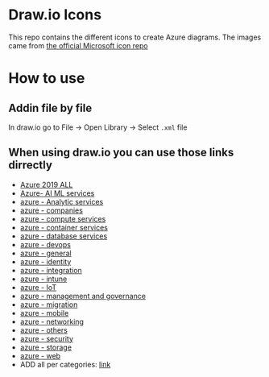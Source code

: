 Draw.io Icons
===
This repo contains the different icons to create Azure diagrams. The images came from [the official Microsoft icon repo](https://www.microsoft.com/en-us/download/details.aspx?id=41937)

# How to use
## Addin file by file
In draw.io go to File -> Open Library -> Select `.xml` file
## When using draw.io you can use those links dirrectly
* [Azure 2019 ALL](https://www.draw.io/?splash=0&clibs=Uhttps%3A%2F%2Fraw.githubusercontent.com%2Fmarkthebault%2Fdrawio-azure-icons%2Fmaster%2FAzure%202019%20ALL.drawiolib)
* [Azure- AI ML services](https://www.draw.io/?splash=0&clibs=Uhttps%3A%2F%2Fraw.githubusercontent.com%2Fmarkthebault%2Fdrawio-azure-icons%2Fmaster%2FAzure-%20AI%20ML%20services.drawiolib)
* [azure - Analytic services](https://www.draw.io/?splash=0&clibs=Uhttps%3A%2F%2Fraw.githubusercontent.com%2Fmarkthebault%2Fdrawio-azure-icons%2Fmaster%2Fazure%20-%20Analytic%20services.drawiolib)
* [azure - companies](https://www.draw.io/?splash=0&clibs=Uhttps%3A%2F%2Fraw.githubusercontent.com%2Fmarkthebault%2Fdrawio-azure-icons%2Fmaster%2Fazure%20-%20companies.drawiolib)
* [azure - compute services](https://www.draw.io/?splash=0&clibs=Uhttps%3A%2F%2Fraw.githubusercontent.com%2Fmarkthebault%2Fdrawio-azure-icons%2Fmaster%2Fazure%20-%20compute%20services.drawiolib)
* [azure - container services](https://www.draw.io/?splash=0&clibs=Uhttps%3A%2F%2Fraw.githubusercontent.com%2Fmarkthebault%2Fdrawio-azure-icons%2Fmaster%2Fazure%20-%20container%20services.drawiolib)
* [azure - database services](https://www.draw.io/?splash=0&clibs=Uhttps%3A%2F%2Fraw.githubusercontent.com%2Fmarkthebault%2Fdrawio-azure-icons%2Fmaster%2Fazure%20-%20database%20services.drawiolib)
* [azure - devops](https://www.draw.io/?splash=0&clibs=Uhttps%3A%2F%2Fraw.githubusercontent.com%2Fmarkthebault%2Fdrawio-azure-icons%2Fmaster%2Fazure%20-%20devops.drawiolib)
* [azure - general](https://www.draw.io/?splash=0&clibs=Uhttps%3A%2F%2Fraw.githubusercontent.com%2Fmarkthebault%2Fdrawio-azure-icons%2Fmaster%2Fazure%20-%20general.drawiolib)
* [azure - identity](https://www.draw.io/?splash=0&clibs=Uhttps%3A%2F%2Fraw.githubusercontent.com%2Fmarkthebault%2Fdrawio-azure-icons%2Fmaster%2Fazure%20-%20identity.drawiolib)
* [azure - integration](https://www.draw.io/?splash=0&clibs=Uhttps%3A%2F%2Fraw.githubusercontent.com%2Fmarkthebault%2Fdrawio-azure-icons%2Fmaster%2Fazure%20-%20integration.drawiolib)
* [azure - intune](https://www.draw.io/?splash=0&clibs=Uhttps%3A%2F%2Fraw.githubusercontent.com%2Fmarkthebault%2Fdrawio-azure-icons%2Fmaster%2Fazure%20-%20intune.drawiolib)
* [azure - IoT](https://www.draw.io/?splash=0&clibs=Uhttps%3A%2F%2Fraw.githubusercontent.com%2Fmarkthebault%2Fdrawio-azure-icons%2Fmaster%2Fazure%20-%20IoT.drawiolib)
* [azure - management and governance](https://www.draw.io/?splash=0&clibs=Uhttps%3A%2F%2Fraw.githubusercontent.com%2Fmarkthebault%2Fdrawio-azure-icons%2Fmaster%2Fazure%20-%20management%20and%20governance.drawiolib)
* [azure - migration](https://www.draw.io/?splash=0&clibs=Uhttps%3A%2F%2Fraw.githubusercontent.com%2Fmarkthebault%2Fdrawio-azure-icons%2Fmaster%2Fazure%20-%20migration.drawiolib)
* [azure - mobile](https://www.draw.io/?splash=0&clibs=Uhttps%3A%2F%2Fraw.githubusercontent.com%2Fmarkthebault%2Fdrawio-azure-icons%2Fmaster%2Fazure%20-%20mobile.drawiolib)
* [azure - networking](https://www.draw.io/?splash=0&clibs=Uhttps%3A%2F%2Fraw.githubusercontent.com%2Fmarkthebault%2Fdrawio-azure-icons%2Fmaster%2Fazure%20-%20networking.drawiolib)
* [azure - others](https://www.draw.io/?splash=0&clibs=Uhttps%3A%2F%2Fraw.githubusercontent.com%2Fmarkthebault%2Fdrawio-azure-icons%2Fmaster%2Fazure%20-%20others.drawiolib)
* [azure - security](https://www.draw.io/?splash=0&clibs=Uhttps%3A%2F%2Fraw.githubusercontent.com%2Fmarkthebault%2Fdrawio-azure-icons%2Fmaster%2Fazure%20-%20security.drawiolib)
* [azure - storage](https://www.draw.io/?splash=0&clibs=Uhttps%3A%2F%2Fraw.githubusercontent.com%2Fmarkthebault%2Fdrawio-azure-icons%2Fmaster%2Fazure%20-%20storage.drawiolib)
* [azure - web](https://www.draw.io/?splash=0&clibs=Uhttps%3A%2F%2Fraw.githubusercontent.com%2Fmarkthebault%2Fdrawio-azure-icons%2Fmaster%2Fazure%20-%20web.drawiolib)
* ADD all per categories: [link](https://www.draw.io/?splash=0&clibs=Uhttps%3A%2F%2Fraw.githubusercontent.com%2Fmarkthebault%2Fdrawio-azure-icons%2Fmaster%2FAzure%202019%20ALL.drawiolib;Uhttps%3A%2F%2Fraw.githubusercontent.com%2Fmarkthebault%2Fdrawio-azure-icons%2Fmaster%2FAzure-%20AI%20ML%20services.drawiolib;Uhttps%3A%2F%2Fraw.githubusercontent.com%2Fmarkthebault%2Fdrawio-azure-icons%2Fmaster%2Fazure%20-%20Analytic%20services.drawiolib;Uhttps%3A%2F%2Fraw.githubusercontent.com%2Fmarkthebault%2Fdrawio-azure-icons%2Fmaster%2Fazure%20-%20companies.drawiolib;Uhttps%3A%2F%2Fraw.githubusercontent.com%2Fmarkthebault%2Fdrawio-azure-icons%2Fmaster%2Fazure%20-%20compute%20services.drawiolib;Uhttps%3A%2F%2Fraw.githubusercontent.com%2Fmarkthebault%2Fdrawio-azure-icons%2Fmaster%2Fazure%20-%20container%20services.drawiolib;Uhttps%3A%2F%2Fraw.githubusercontent.com%2Fmarkthebault%2Fdrawio-azure-icons%2Fmaster%2Fazure%20-%20database%20services.drawiolib;Uhttps%3A%2F%2Fraw.githubusercontent.com%2Fmarkthebault%2Fdrawio-azure-icons%2Fmaster%2Fazure%20-%20devops.drawiolib;Uhttps%3A%2F%2Fraw.githubusercontent.com%2Fmarkthebault%2Fdrawio-azure-icons%2Fmaster%2Fazure%20-%20general.drawiolib;Uhttps%3A%2F%2Fraw.githubusercontent.com%2Fmarkthebault%2Fdrawio-azure-icons%2Fmaster%2Fazure%20-%20identity.drawiolib;Uhttps%3A%2F%2Fraw.githubusercontent.com%2Fmarkthebault%2Fdrawio-azure-icons%2Fmaster%2Fazure%20-%20integration.drawiolib;Uhttps%3A%2F%2Fraw.githubusercontent.com%2Fmarkthebault%2Fdrawio-azure-icons%2Fmaster%2Fazure%20-%20intune.drawiolib;Uhttps%3A%2F%2Fraw.githubusercontent.com%2Fmarkthebault%2Fdrawio-azure-icons%2Fmaster%2Fazure%20-%20IoT.drawiolib;Uhttps%3A%2F%2Fraw.githubusercontent.com%2Fmarkthebault%2Fdrawio-azure-icons%2Fmaster%2Fazure%20-%20management%20and%20governance.drawiolib;Uhttps%3A%2F%2Fraw.githubusercontent.com%2Fmarkthebault%2Fdrawio-azure-icons%2Fmaster%2Fazure%20-%20migration.drawiolib;Uhttps%3A%2F%2Fraw.githubusercontent.com%2Fmarkthebault%2Fdrawio-azure-icons%2Fmaster%2Fazure%20-%20mobile.drawiolib;Uhttps%3A%2F%2Fraw.githubusercontent.com%2Fmarkthebault%2Fdrawio-azure-icons%2Fmaster%2Fazure%20-%20networking.drawiolib;Uhttps%3A%2F%2Fraw.githubusercontent.com%2Fmarkthebault%2Fdrawio-azure-icons%2Fmaster%2Fazure%20-%20others.drawiolib;Uhttps%3A%2F%2Fraw.githubusercontent.com%2Fmarkthebault%2Fdrawio-azure-icons%2Fmaster%2Fazure%20-%20security.drawiolib;Uhttps%3A%2F%2Fraw.githubusercontent.com%2Fmarkthebault%2Fdrawio-azure-icons%2Fmaster%2Fazure%20-%20storage.drawiolib;Uhttps%3A%2F%2Fraw.githubusercontent.com%2Fmarkthebault%2Fdrawio-azure-icons%2Fmaster%2Fazure%20-%20web.drawiolib;)



